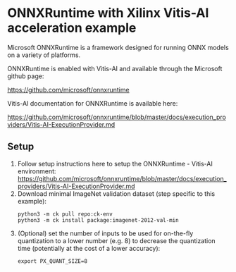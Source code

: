 # ONNXRuntime with Xilinx Vitis-AI acceleration example

Microsoft ONNXRuntime is a framework designed for running ONNX models on a variety of platforms.

ONNXRuntime is enabled with Vitis-AI and available through the Microsoft github page:

https://github.com/microsoft/onnxruntime

Vitis-AI documentation for ONNXRuntime is available here:

https://github.com/microsoft/onnxruntime/blob/master/docs/execution_providers/Vitis-AI-ExecutionProvider.md

## Setup

1. Follow setup instructions here to setup the ONNXRuntime - Vitis-AI environment: https://github.com/microsoft/onnxruntime/blob/master/docs/execution_providers/Vitis-AI-ExecutionProvider.md
2. Download minimal ImageNet validation dataset (step specific to this example):
   ```
   python3 -m ck pull repo:ck-env
   python3 -m ck install package:imagenet-2012-val-min
   ```
3. (Optional) set the number of inputs to be used for on-the-fly quantization to a lower number (e.g. 8) to decrease the quantization time (potentially at the cost of a lower accuracy):
   ```
   export PX_QUANT_SIZE=8
   ```